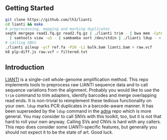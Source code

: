 ## Getting Started

```sh
git clone https://github.com/lh3/lianti
cd lianti && make
# preprocessing, mapping and marking duplicates
seqtk mergepe read1.fq.gz read2.fq.gz | ./lianti trim - | bwa mem -Cpt8 ref.fa - \
  | samtools view -uS - | sambamba sort /dev/stdin | ./lianti ldup - > aln.bam
# calling SNVs
./lianti pileup -ycf ref.fa -P20 -L1 bulk.bam lianti.bam > raw.vcf
k8 plp-diff.js raw.vcf > filtered.txt
```

## Introduction

[LIANTI][lianti-paper] is a single-cell whole-genome amplification method.
This repo implements tools to preprocess raw LIANTI sequence data and to
call sequence variations from the alignment. Probably you would like to use the
`trim` command to trim adapters, identify barcodes and merge overlapping read
ends. It is non-trivial to reimplement these tedious functionality on your own.
`ldup` marks PCR duplicates in a barcode-aware manner. It has been superseded
by the `ldup` command in the [adna][adna] repo which is more general. You may
consider to call SNVs with this toolkit, too, but it is not that hard to roll
your own anyway. Calling SVs and CNVs is hard with any callers. This repo does
consider some LIANTI-specific features, but generally you should not expect it
to be the state of art. Good luck.

[adna]: https://github.com/DReichLab/adna
[lianti-paper]: http://science.sciencemag.org/content/356/6334/189

